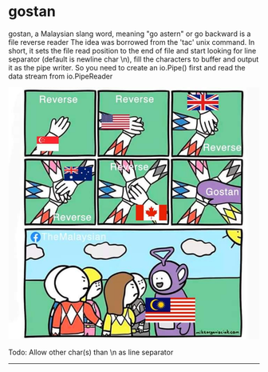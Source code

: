 # gostan

gostan, a Malaysian slang word, meaning "go astern" or go backward is a file reverse reader 
The idea was borrowed from the 'tac' unix command.
In short, it sets the file read position to the end of file and start
looking for line separator (default is newline char \n), fill the characters to buffer
and output it as the pipe writer. So you need to create an io.Pipe() first and
read the data stream from io.PipeReader

![gostan](./gostan.jpg "File reverse reader")

Todo: Allow other char(s) than \n as line separator

---

